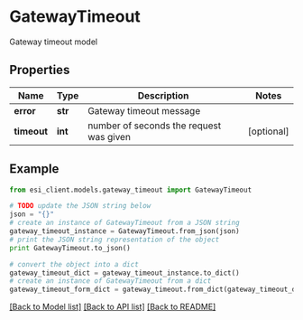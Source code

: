 # GatewayTimeout

Gateway timeout model

## Properties

Name | Type | Description | Notes
------------ | ------------- | ------------- | -------------
**error** | **str** | Gateway timeout message | 
**timeout** | **int** | number of seconds the request was given | [optional] 

## Example

```python
from esi_client.models.gateway_timeout import GatewayTimeout

# TODO update the JSON string below
json = "{}"
# create an instance of GatewayTimeout from a JSON string
gateway_timeout_instance = GatewayTimeout.from_json(json)
# print the JSON string representation of the object
print GatewayTimeout.to_json()

# convert the object into a dict
gateway_timeout_dict = gateway_timeout_instance.to_dict()
# create an instance of GatewayTimeout from a dict
gateway_timeout_form_dict = gateway_timeout.from_dict(gateway_timeout_dict)
```
[[Back to Model list]](../README.md#documentation-for-models) [[Back to API list]](../README.md#documentation-for-api-endpoints) [[Back to README]](../README.md)


